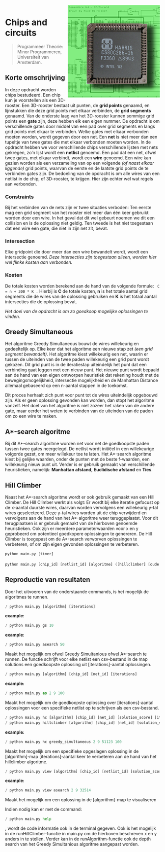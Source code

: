 
<img src="doc/images/cpu.jpg" align="right"/>

# Chips and circuits
> Programmeer Theorie: Minor Programmeren, Universiteit van Amsterdam.


## Korte omschrijving
In deze opdracht worden chips bestudeerd. Een chip kun je voorstellen als een 3D-rooster. Een 3D-rooster bestaat uit punten, de **grid points** genaamd, en lijnstukken die deze grid points met elkaar verbinden, de **grid segments** genaamd. Van de onderste laag van het 3D-rooster kunnen sommige grid points een **gate** zijn, deze hebben elk een eigen nummer. De opdracht is om verschillende gates door middel van een pad over grid segments en langs grid points met elkaar te verbinden. Welke gates met elkaar verbonden moeten worden, wordt gegeven door een net. Een **net** is niet meer dan een tupeltje van twee gates die met elkaar verbonden moeten worden. In de opdracht hebben we voor verschillende chips verschillende lijsten met nets gekregen, zo’n lijst wordt een **netlist** genoemd. Een pad dat een net, ofwel twee gates, met elkaar verbindt, wordt een **wire** genoemd. Een wire kan gezien worden als een verzameling van op een volgende *(of naast elkaar liggende)* grid points, waarvan de eerste en de laatste grid points de te verbinden gates zijn. De bedoeling van de opdracht is om alle wires van een netlist in de chip, of 3D-rooster, te krijgen. Hier zijn echter wel wat regels aan verbonden.

### Constraints
Bij het verbinden van de nets zijn er twee situaties verboden:
Ten eerste mag een grid segment van het rooster niet meer dan één keer gebruikt worden door een wire. In het geval dat dit wel gebeurt noemen we dit een collision en is de oplossing niet geldig. 
Ten tweede is het niet toegestaan dat een wire een gate, die niet in zijn net zit, bevat. 

### Intersection
Elke gridpoint die door meer dan een wire bewandelt wordt, wordt een intersectie genoemd. _Deze intersecties zijn toegestaan alleen, worden hier wel flinke kosten aan verbonden._

### Kosten
De totale kosten worden berekend aan de hand van de volgende formule: ```
 C = n + 300 * K .``` Hierbij is **C** de totale kosten, **n** is het totale aantal grid segments die de wires van de oplossing gebruiken en **K** is het totaal aantal intersecties die de oplossing bevat.

_Het doel van de opdracht is om zo goedkoop mogelijke oplossingen te vinden._

## Greedy Simultaneous

Het algoritme Greedy Simultaneous bouwt de wires willekeurig en gedeeltelijk op. Elke keer dat het algoritme een nieuwe stap zet *(een grid segment bewandelt)*. Het algoritme kiest willekeurig een net, waarin er tussen de uiteinden van de twee paden willekeurig een grid punt wordt gekozen. Dit grid punt is in de iteratiestap uiteindelijk het punt dat een verbinding gaat leggen met een nieuw punt. Het nieuwe punt wordt bepaald aan de hand van een eigen ontworpen heuristiek dat rekening houdt met de bewegingsmogelijkheid, intersectie mogelijkheid en de Manhattan Distance allemaal gebaseerd op een n-aantal stappen in de toekomst. 

Dit proces herhaalt zich punt voor punt tot de wires uiteindelijk opgebouwd zijn. Als er geen oplossing gevonden kan worden, dan stopt het algoritme vanzelf. Het doel van het algoritme is niet zozeer het raken van de andere gate, maar eerder het weten te verbinden van de uiteinden van de paden om zo een wire te maken.

## A*-search algoritme

Bij dit  A*-search algoritme worden net voor net de goedkoopste paden tussen twee gates neergelegd. De netlist wordt initiëel in een willekeurige volgorde gezet, om meer willekeur toe te laten. Het A*-search algoritme kiest bij gelijke waarden, onder de punten met de beste f-waarden, een willekeurig nieuw punt uit. Verder is er gebruik gemaakt van verschillende heuristieken, namelijk: **Manhattan afstand**, **Euclidische afstand** en **Ties**. 

## Hill Climber

Naast het A*-search algoritme wordt er ook gebruik gemaakt van een Hill Climber. De Hill Climber werkt als volgt: Er wordt bij elke iteratie gefocust op de x-aantal duurste wires, daarvan worden vervolgens een willekeurig y-tal wires geselecteerd. Deze y-tal wires worden uit de chip verwijderd en vervolgens aan de hand van het A*-algoritme weer teruggeplaatst. Voor dit terugplaatsen is er gebruik gemaakt van de hierboven genoemde heuristieken. Ook zijn er meerdere parameterwaarden voor x en y geprobeerd om potentieel goedkopere oplossingen te genereren. De Hill Climber is toegepast om de A*-search verworven oplossingen te verbeteren, of om zijn eigen gevonden oplossingen te verbeteren.


```python
python main.py [timer]

python main.py [chip_id] [netlist_id] [algoritme] ([hillclimber] [oude oplossing])
```


## Reproductie van resultaten

Door het uitvoeren van de onderstaande commands, is het mogelijk de algoritmes te runnen.

``` python 
/ python main.py [algorithm] [iterations]
```

**example:** 
```python 
/ python main.py gs 10
```

**example:** 
```python 
/ python main.py asearch 50
```

Maakt het mogelijk om ofwel Greedy Simultanious ofwel A*-search te runnen. De functie schrijft voor elke netlist een csv-bestand in de map solutions een goedkoopste oplossing uit [iterations]-aantal oplossingen.

```python
/ python main.py [algorithm] [chip_id] [net_id] [iterations]
```

**example:** 
```python
/ python main.py as 2 9 100
```

Maakt het mogelijk om de goedkoopste oplossing over [iterations]-aantal oplossingen voor een specifieke netlist op te schrijven als een csv-bestand. 

```python 
/ python main.py hc [algorithm] [chip_id] [net_id] [solution_score] [iterations]
/ python main.py hillclimber [algorithm] [chip_id] [net_id] [solution_score] [iterations]
```

**example:**
```python
/ python main.py hc greedy_simultaneous 2 9 51123 100
```

Maakt het mogelijk om een specifieke opgeslagen oplossing in de [algorithm]-map [iterations]-aantal keer te verbeteren aan de hand van het hillclimber algoritme.

```python
/ python main.py view [algorithm] [chip_id] [netlist_id] [solution_score]
```

**example:**
```python
/ python main.py view asearch 2 9 32514
```

Maakt het mogelijk om een oplossing in de [algorithm]-map te visualiseren

Indien nodig kan er met de command: 
```python
/ python main.py help
```
, wordt de code informatie ook in de terminal gegeven. Ook is het mogelijk in de runHillClimber-functie in main.py om de hierboven beschreven x en y anders in te stellen. Verder kan in de runAlgorithm-functie ook de depth search van het Greedy Simultanious algoritme aangepast worden.
